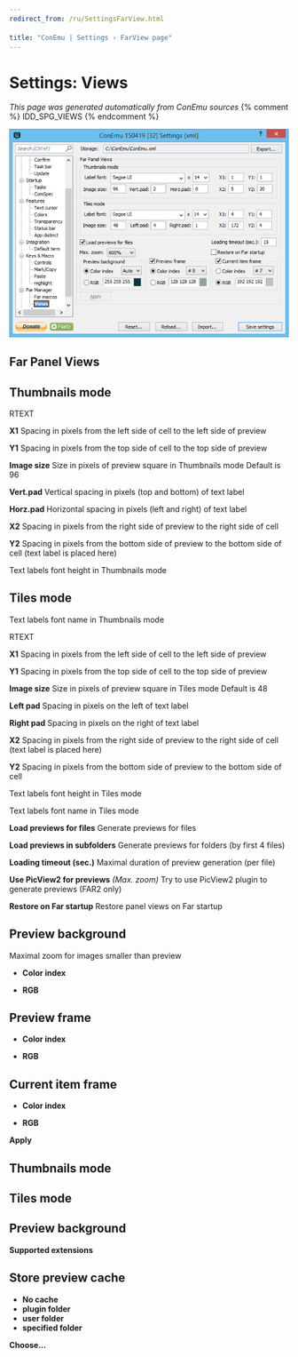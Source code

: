 ```yaml
---
redirect_from: /ru/SettingsFarView.html

title: "ConEmu | Settings › FarView page"
---
```


# Settings: Views

*This page was generated automatically from ConEmu sources*
{% comment %} IDD_SPG_VIEWS {% endcomment %}

![ConEmu Settings: Views](/img/Settings-Far-View.png)



## Far Panel Views



## Thumbnails mode



RTEXT



**X1** Spacing in pixels from the left side of cell to the left side of preview

**Y1** Spacing in pixels from the top side of cell to the top side of preview

**Image size** Size in pixels of preview square in Thumbnails mode Default is 96

**Vert.pad** Vertical spacing in pixels (top and bottom) of text label

**Horz.pad** Horizontal spacing in pixels (left and right) of text label

**X2** Spacing in pixels from the right side of preview to the right side of cell

**Y2** Spacing in pixels from the bottom side of preview to the bottom side of cell (text label is placed here)



Text labels font height in Thumbnails mode

## Tiles mode



Text labels font name in Thumbnails mode

RTEXT



**X1** Spacing in pixels from the left side of cell to the left side of preview

**Y1** Spacing in pixels from the top side of cell to the top side of preview

**Image size** Size in pixels of preview square in Tiles mode Default is 48

**Left pad** Spacing in pixels on the left of text label

**Right pad** Spacing in pixels on the right of text label

**X2** Spacing in pixels from the right side of preview to the right side of cell (text label is placed here)

**Y2** Spacing in pixels from the bottom side of preview to the bottom side of cell



Text labels font height in Tiles mode

Text labels font name in Tiles mode

**Load previews for files** Generate previews for files

**Load previews in subfolders** Generate previews for folders (by first 4 files)

**Loading timeout (sec.)** Maximal duration of preview generation (per file)

**Use PicView2 for previews** *(Max. zoom)* Try to use PicView2 plugin to generate previews (FAR2 only)

**Restore on Far startup** Restore panel views on Far startup

## Preview background



Maximal zoom for images smaller than preview


* **Color index**







* **RGB**






## Preview frame




* **Color index**







* **RGB**






## Current item frame




* **Color index**







* **RGB**






**Apply** 



## Thumbnails mode





## Tiles mode





## Preview background













**Supported extensions** 

## Store preview cache




* **No cache**
* **plugin folder**
* **user folder**
* **specified folder**




**Choose...** 






